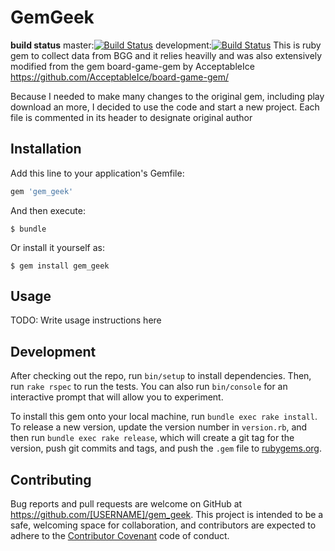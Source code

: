 # GemGeek
**build status**
master:[![Build Status](https://travis-ci.org/hejtmy/gem_geek.svg?branch=master)](https://travis-ci.org/hejtmy/gem_geek)
development:[![Build Status](https://travis-ci.org/hejtmy/gem_geek.svg?branch=development)](https://travis-ci.org/hejtmy/gem_geek)
This is ruby gem to collect data from BGG and it relies heavilly and was also extensively modified from the gem board-game-gem by AcceptableIce
https://github.com/AcceptableIce/board-game-gem/

Because I needed to make many changes to the original gem, including play download an more, I decided to use the code and start a new project. 
Each file is commented in its header to designate original author

## Installation

Add this line to your application's Gemfile:

```ruby
gem 'gem_geek'
```

And then execute:

    $ bundle

Or install it yourself as:

    $ gem install gem_geek

## Usage

TODO: Write usage instructions here

## Development

After checking out the repo, run `bin/setup` to install dependencies. Then, run `rake rspec` to run the tests. You can also run `bin/console` for an interactive prompt that will allow you to experiment.

To install this gem onto your local machine, run `bundle exec rake install`. To release a new version, update the version number in `version.rb`, and then run `bundle exec rake release`, which will create a git tag for the version, push git commits and tags, and push the `.gem` file to [rubygems.org](https://rubygems.org).

## Contributing

Bug reports and pull requests are welcome on GitHub at https://github.com/[USERNAME]/gem_geek. This project is intended to be a safe, welcoming space for collaboration, and contributors are expected to adhere to the [Contributor Covenant](contributor-covenant.org) code of conduct.

